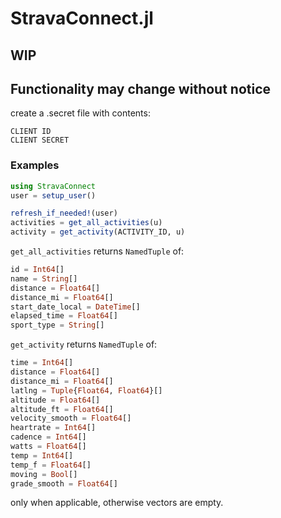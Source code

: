# StravaConnect.jl  
## WIP
## Functionality may change without notice

create a .secret file with contents:
```
CLIENT ID
CLIENT SECRET
```

### Examples
```julia
using StravaConnect
user = setup_user()

refresh_if_needed!(user)
activities = get_all_activities(u)
activity = get_activity(ACTIVITY_ID, u)
```

`get_all_activities` returns `NamedTuple` of:  
```julia
id = Int64[]
name = String[]
distance = Float64[]
distance_mi = Float64[]
start_date_local = DateTime[]
elapsed_time = Float64[]
sport_type = String[]
```

`get_activity` returns `NamedTuple` of:  
```julia
time = Int64[]
distance = Float64[]
distance_mi = Float64[]
latlng = Tuple{Float64, Float64}[]
altitude = Float64[]
altitude_ft = Float64[]
velocity_smooth = Float64[]
heartrate = Int64[]
cadence = Int64[]
watts = Float64[]
temp = Int64[]
temp_f = Float64[]
moving = Bool[]
grade_smooth = Float64[]
```  
only when applicable, otherwise vectors are empty.

